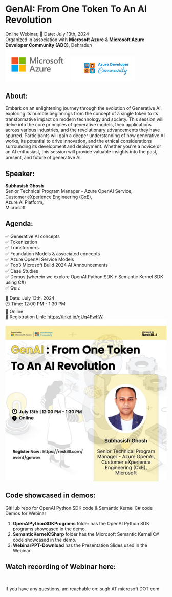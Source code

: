 # GenAI: From One Token To An AI Revolution
Online Webinar, 📅 Date: July 13th, 2024 <br>
Organized in association with <b>Microsoft Azure</b> & <b>Microsoft Azure Developer Community (ADC)</b>, Dehradun <br>
<img src="images/AzureLogo.png" width="200"> <img src="images/Azure Developer Community Logo.png" width="200">

## About:
Embark on an enlightening journey through the evolution of Generative AI, exploring its humble beginnings from the concept of a single token to its transformative impact on modern technology and society. This session will delve into the core principles of generative models, their applications across various industries, and the revolutionary advancements they have spurred. Participants will gain a deeper understanding of how generative AI works, its potential to drive innovation, and the ethical considerations surrounding its development and deployment. Whether you're a novice or an AI enthusiast, this session will provide valuable insights into the past, present, and future of generative AI.

## Speaker:
<b>Subhasish Ghosh</b> <br>
Senior Technical Program Manager - Azure OpenAI Service, <br>
Customer eXperience Engineering (CxE), <br>
Azure AI Platform, <br>
Microsoft

## Agenda:
✅ Generative AI concepts <br>
✅ Tokenization <br>
✅ Transformers <br>
✅ Foundation Models & associated concepts <br>
✅ Azure OpenAI Service Models <br>
✅ Top3 Microsoft Build 2024 AI Announcements <br>
✅ Case Studies <br>
✅ Demos (wherein we explore OpenAI Python SDK + Semantic Kernel SDK using C#) <br>
✅ Quiz <br>

📅 Date: July 13th, 2024 <br>
🕒 Time: 12:00 PM - 1:30 PM <br>
📍 Online <br>
🔗 Registration Link: https://lnkd.in/gUq4FwhW <br>
<img src="images/GenAI-OnlineWebinar-Poster.jpg" width="600">

## Code showcased in demos:
GitHub repo for OpenAI Python SDK code &amp; Semantic Kernel C# code Demos for Webinar <br>
1. <b>OpenAIPythonSDKPrograms</b> folder has the OpenAI Python SDK programs showcased in the demo. <br>
2. <b>SemanticKernelCSharp</b> folder has the Microsoft Semantic Kernel C# code showcased in the demo.
3. <b>WebinarPPT-Download</b> has the Presentation Slides used in the Webinar.

## Watch recording of Webinar here:


<br>

If you have any questions, am reachable on: sugh AT microsoft DOT com
